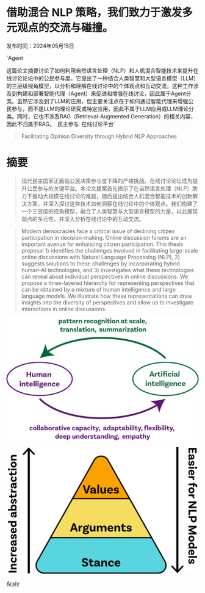 # 借助混合 NLP 策略，我们致力于激发多元观点的交流与碰撞。

发布时间：2024年05月15日

`Agent

这篇论文摘要讨论了如何利用自然语言处理（NLP）和人机混合智能技术来提升在线讨论论坛中的公民参与度。它提出了一种结合人类智慧和大型语言模型（LLM）的三层级视角模型，以分析和理解在线讨论中的个体观点和互动交流。这种工作涉及到构建和部署智能代理（Agent）来促进和增强在线讨论，因此属于Agent分类。虽然它涉及到了LLM的应用，但主要关注点在于如何通过智能代理来增强公民参与，而不是LLM的理论研究或特定应用，因此不属于LLM应用或LLM理论分类。同时，它也不涉及RAG（Retrieval-Augmented Generation）的相关内容，因此不归类于RAG。` `民主参与` `在线讨论平台`

> Facilitating Opinion Diversity through Hybrid NLP Approaches

# 摘要

> 现代民主国家正面临公民决策参与度下降的严峻挑战。在线讨论论坛成为提升公民参与的关键平台。本论文提案首先揭示了在自然语言处理（NLP）助力下推动大规模在线讨论的难题，随后提出结合人机混合智能技术的创新解决方案，并深入探讨这些技术如何洞察在线讨论中的个体观点。我们构建了一个三层级的视角模型，融合了人类智慧与大型语言模型的力量，以此展现观点的多元性，并深入分析在线讨论中的互动交流。

> Modern democracies face a critical issue of declining citizen participation in decision-making. Online discussion forums are an important avenue for enhancing citizen participation. This thesis proposal 1) identifies the challenges involved in facilitating large-scale online discussions with Natural Language Processing (NLP), 2) suggests solutions to these challenges by incorporating hybrid human-AI technologies, and 3) investigates what these technologies can reveal about individual perspectives in online discussions. We propose a three-layered hierarchy for representing perspectives that can be obtained by a mixture of human intelligence and large language models. We illustrate how these representations can draw insights into the diversity of perspectives and allow us to investigate interactions in online discussions.

![借助混合 NLP 策略，我们致力于激发多元观点的交流与碰撞。](../../../paper_images/2405.09439/x1.png)

![借助混合 NLP 策略，我们致力于激发多元观点的交流与碰撞。](../../../paper_images/2405.09439/x2.png)

[Arxiv](https://arxiv.org/abs/2405.09439)